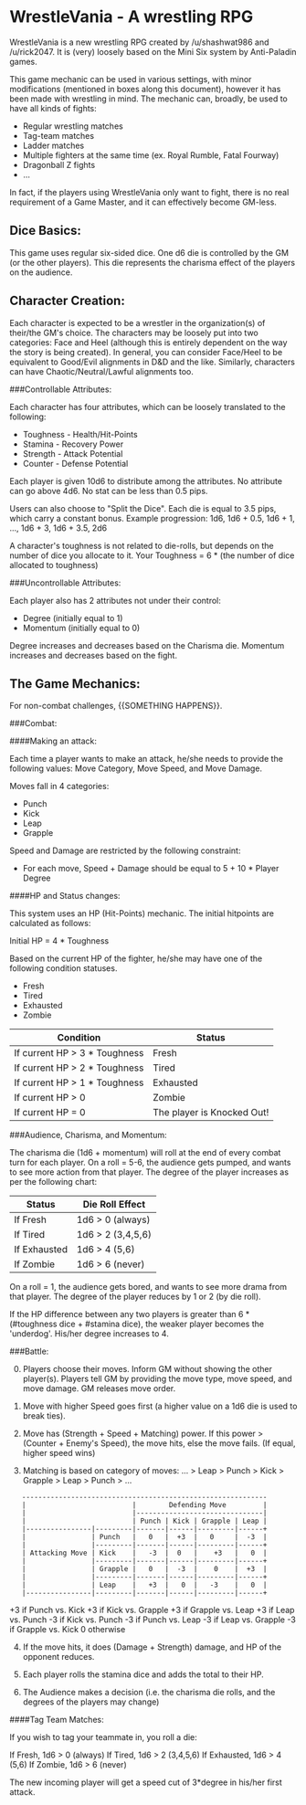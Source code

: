 WrestleVania - A wrestling RPG
==============================

WrestleVania is a new wrestling RPG created by /u/shashwat986 and /u/rick2047. It is (very) loosely based on the Mini Six system by Anti-Paladin games.

This game mechanic can be used in various settings, with minor modifications (mentioned in boxes along this document), however it has been made with wrestling in mind. The mechanic can, broadly, be used to have all kinds of fights:

* Regular wrestling matches
* Tag-team matches
* Ladder matches
* Multiple fighters at the same time (ex. Royal Rumble, Fatal Fourway)
* Dragonball Z fights
* ...

In fact, if the players using WrestleVania only want to fight, there is no real requirement of a Game Master, and it can effectively become GM-less.

Dice Basics:
------------

This game uses regular six-sided dice. One d6 die is controlled by the GM (or the other players). This die represents the charisma effect of the players on the audience.

Character Creation:
-------------------

Each character is expected to be a wrestler in the organization(s) of their/the GM's choice. The characters may be loosely put into two categories: Face and Heel (although this is entirely dependent on the way the story is being created). In general, you can consider Face/Heel to be equivalent to Good/Evil alignments in D&D and the like. Similarly, characters can have Chaotic/Neutral/Lawful alignments too.

###Controllable Attributes:

Each character has four attributes, which can be loosely translated to the following:

* Toughness - Health/Hit-Points
* Stamina - Recovery Power
* Strength - Attack Potential
* Counter - Defense Potential

Each player is given 10d6 to distribute among the attributes.
No attribute can go above 4d6. No stat can be less than 0.5 pips.

Users can also choose to "Split the Dice". Each die is equal to 3.5 pips, which carry a constant bonus.
Example progression: 1d6, 1d6 + 0.5, 1d6 + 1, ..., 1d6 + 3, 1d6 + 3.5, 2d6

A character's toughness is not related to die-rolls, but depends on the number of dice you allocate to it.
Your Toughness = 6 * (the number of dice allocated to toughness)

###Uncontrollable Attributes:

Each player also has 2 attributes not under their control:

* Degree (initially equal to 1)
* Momentum (initially equal to 0)

Degree increases and decreases based on the Charisma die.
Momentum increases and decreases based on the fight.


The Game Mechanics:
-------------------

For non-combat challenges, {{SOMETHING HAPPENS}}.

###Combat:

####Making an attack:

Each time a player wants to make an attack, he/she needs to provide the following values: Move Category, Move Speed, and Move Damage.

Moves fall in 4 categories:
* Punch
* Kick
* Leap
* Grapple

Speed and Damage are restricted by the following constraint:
* For each move, Speed + Damage should be equal to 5 + 10 * Player Degree

####HP and Status changes:

This system uses an HP (Hit-Points) mechanic. The initial hitpoints are calculated as follows:

Initial HP = 4 * Toughness

Based on the current HP of the fighter, he/she may have one of the following condition statuses.

* Fresh
* Tired
* Exhausted
* Zombie

| Condition                      | Status                     |
|--------------------------------|----------------------------|
| If current HP > 3 * Toughness  | Fresh                      |
| If current HP > 2 * Toughness  | Tired                      |
| If current HP > 1 * Toughness  | Exhausted                  |
| If current HP > 0              | Zombie                     |
| If current HP = 0              | The player is Knocked Out! |

###Audience, Charisma, and Momentum:

The charisma die (1d6 + momentum) will roll at the end of every combat turn for each player. On a roll = 5-6, the audience gets pumped, and wants to see more action from that player. The degree of the player increases as per the following chart:

| Status       | Die Roll Effect   |
|--------------|-------------------|
| If Fresh     | 1d6 > 0 (always)  |
| If Tired     | 1d6 > 2 (3,4,5,6) |
| If Exhausted | 1d6 > 4 (5,6)     |
| If Zombie    | 1d6 > 6 (never)   |

On a roll = 1, the audience gets bored, and wants to see more drama from that player. The degree of the player reduces by 1 or 2 (by die roll).

If the HP difference between any two players is greater than 6 * (#toughness dice + #stamina dice), the weaker player becomes the 'underdog'. His/her degree increases to 4.

###Battle:

0. Players choose their moves. Inform GM without showing the other player(s). Players tell GM by providing the move type, move speed, and move damage. GM releases move order.

1. Move with higher Speed goes first (a higher value on a 1d6 die is used to break ties).

2. Move has (Strength + Speed + Matching) power. If this power > (Counter + Enemy's Speed), the move hits, else the move fails. (If equal, higher speed wins)

3. Matching is based on category of moves:
   ... > Leap > Punch > Kick > Grapple > Leap > Punch > ...

```
   ------------------------------------------------------------
   |                          |        Defending Move         |
   |                          |-------------------------------|
   |                          | Punch | Kick | Grapple | Leap |
   |----------------|---------|-------|------|---------|------+
   |                | Punch   |   0   |  +3  |   0     |  -3  |
   |                |---------|-------|------|---------|------+
   | Attacking Move | Kick    |   -3  |  0   |    +3   |   0  |
   |                |---------|-------|------|---------|------+
   |                | Grapple |   0   |  -3  |    0    |  +3  |
   |                |---------|-------|------|---------|------+
   |                | Leap    |   +3  |   0  |   -3    |   0  |
   |----------------|---------|-------|------|---------|------+
```

   +3 if Punch vs. Kick
   +3 if Kick vs. Grapple
   +3 if Grapple vs. Leap
   +3 if Leap vs. Punch
   -3 if Kick vs. Punch
   -3 if Punch vs. Leap
   -3 if Leap vs. Grapple
   -3 if Grapple vs. Kick
   0 otherwise

4. If the move hits, it does (Damage + Strength) damage, and HP of the opponent reduces.

5. Each player rolls the stamina dice and adds the total to their HP.

6. The Audience makes a decision (i.e. the charisma die rolls, and the degrees of the players may change)

####Tag Team Matches:

If you wish to tag your teammate in, you roll a die:

If Fresh,       1d6 > 0 (always)
If Tired,       1d6 > 2 (3,4,5,6)
If Exhausted,   1d6 > 4 (5,6)
If Zombie,      1d6 > 6 (never)

The new incoming player will get a speed cut of 3*degree in his/her first attack.













